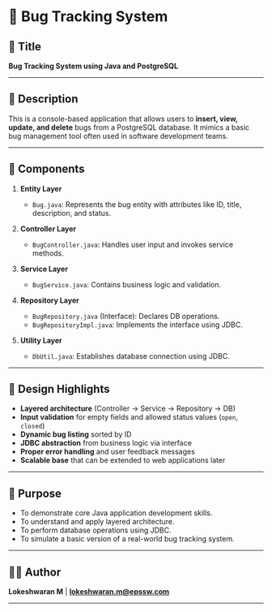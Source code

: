 # 🐞 Bug Tracking System

## 📌 Title
**Bug Tracking System using Java and PostgreSQL**

---

## 📖 Description
This is a console-based application that allows users to **insert, view, update, and delete** bugs from a PostgreSQL database. It mimics a basic bug management tool often used in software development teams.

---

## 🧩 Components

1. **Entity Layer**
   - `Bug.java`: Represents the bug entity with attributes like ID, title, description, and status.

2. **Controller Layer**
   - `BugController.java`: Handles user input and invokes service methods.

3. **Service Layer**
   - `BugService.java`: Contains business logic and validation.

4. **Repository Layer**
   - `BugRepository.java` (Interface): Declares DB operations.
   - `BugRepositoryImpl.java`: Implements the interface using JDBC.

5. **Utility Layer**
   - `DbUtil.java`: Establishes database connection using JDBC.

---

## 🎨 Design Highlights

- **Layered architecture** (Controller → Service → Repository → DB)
- **Input validation** for empty fields and allowed status values (`open`, `closed`)
- **Dynamic bug listing** sorted by ID
- **JDBC abstraction** from business logic via interface
- **Proper error handling** and user feedback messages
- **Scalable base** that can be extended to web applications later

---

## 🎯 Purpose

- To demonstrate core Java application development skills.
- To understand and apply layered architecture.
- To perform database operations using JDBC.
- To simulate a basic version of a real-world bug tracking system.

---

## 👨‍💻 Author

**Lokeshwaran M**  |
**lokeshwaran.m@epssw.com**

---


